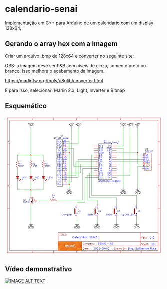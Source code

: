 # calendario-senai
Implementação em C++ para Arduino de um calendário com um display 128x64.


## Gerando o array hex com a imagem

Criar um arquivo .bmp de 128x64 e converter no seguinte site:

OBS: a imagem deve ser P&B sem níveis de cinza, somente preto ou branco. Isso melhora o acabamento da imagem.

https://marlinfw.org/tools/u8glib/converter.html

E para isso, selecionar:
Marlin 2.x, Light, Inverter e Bitmap


## Esquemático

![alt text](https://github.com/gpiaia/calendario-senai/blob/main/esquematico.png?raw=true)

## Vídeo demonstrativo

[![IMAGE ALT TEXT](http://img.youtube.com/vi/Nynae6XpgsA/0.jpg)](http://www.youtube.com/watch?v=Nynae6XpgsA "Video Title")
